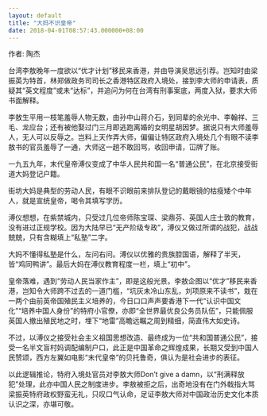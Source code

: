 ```yaml
---
layout: default
title: "大妈不识皇帝"
date: 2018-04-01T08:57:43.000000+08:00
---
```


作者: 陶杰

台湾李敖晚年一度欲以“优才计划”移民来香港，并由导演吴思远引荐。岂知时由梁振英为特首，林郑做政务司司长之香港特区政府入境处，接到李大师的申请表，质疑其“英文程度”或未“达标”，并追问为何在台湾有刑事案底，两度入狱，要求大师书面解释。

李敖生平用一枝笔羞辱人物无数，由孙中山蒋介石，到同辈的余光中、李翰祥、三毛、龙应台；还有被他娶过门三月即逃跑离婚的女明星胡因梦。据说只有大师羞辱人，无人可以反辱之。岂料上天作弄大师，偏偏让特区政府入境处几个有眼不读李敖书的官员羞辱了一通，大师这一趟不敢回骂，收回申请，冚牌了账。

一九五九年，末代皇帝溥仪变成了中华人民共和国一名“普通公民”，在北京接受街道大妈登记户籍。

街坊大妈是典型的劳动人民，有眼不识眼前来排队登记的戴眼镜的枯瘦矮个中年人，就是宣统皇帝，喝令其填写学历。

溥仪想想，在紫禁城内，只受过几位帝师陈宝琛、梁鼎芬、英国人庄士敦的教育，没有进过正规学校。因为大陆早已“无产阶级专政”，溥仪又做过所谓的战犯，战战兢兢，只有含糊填上“私塾”二字。

大妈不懂得私塾是什么，左问右问。溥仪以优雅的贵族腔国语，解释了半天，皆“鸡同鸭讲”。最后大妈在溥仪教育程度一栏，填上“初中”。

皇帝落难，遇到“劳动人民当家作主”，即是这般光景。李敖企图以“优才”移民来香港，岂知令大师跨不过去的一道门槛，“坑灰未冷山东乱，刘项原来不读书”，栽在一两个由前英帝国殖民主义培养的，今日口口声声要香港下一代“认识中国文化”“培养中国人身份”的特府小官僚，亦即“全世界最优良公务员队伍”，只能佩服英国人撤出殖民地之时，埋下“地雷”高瞻远瞩之周到精细，简直伟大如史诗。

不过，以溥仪之接受社会主义祖国思想改造、最终成为一位“共和国普通公民”，接受一名半文盲村妈调配编制户口，此正是中国革命之辉煌成果，长期又受到中国人民赞颂，西方左翼如电影“末代皇帝”的贝托鲁奇，俱认为是社会进步的表征。

以此逻辑推论，特府入境处官员对李敖大师Don’t give a damn，以“刑满释放犯”处理，此亦中国人民之制度进步。李敖被拒之后，出奇地没有在门外戟指大骂梁振英特府政权野蛮无礼，只叹口气认命，足证李敖大师对中国政治历史文化本质认识之深，亦堪可敬。

